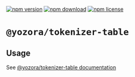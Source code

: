 [![npm version](https://img.shields.io/npm/v/@yozora/tokenizer-table.svg)](https://www.npmjs.com/package/@yozora/tokenizer-table)
[![npm download](https://img.shields.io/npm/dm/@yozora/tokenizer-table.svg)](https://www.npmjs.com/package/@yozora/tokenizer-table)
[![npm license](https://img.shields.io/npm/l/@yozora/tokenizer-table.svg)](https://www.npmjs.com/package/@yozora/tokenizer-table)


# `@yozora/tokenizer-table`


## Usage

  See [@yozora/tokenizer-table documentation](https://yozora.guanghechen.com/docs/package/tokenizer-table)
